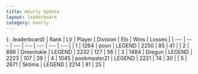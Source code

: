 ```yaml
---
title: Hourly Update
layout: leaderboard
category: hourly
---
```


{: .leaderboard}
| Rank | LV | Player | Division | Elo | Wins | Losses |
| --- | --- | --- | --- | --- | --- | --- |
| <span data-change="0">1</span> | 1264 | <span title="ID: 540690">poon</span> | LEGEND | <span data-change="0">2250</span> | <span data-change="0">85</span> | <span data-change="0">41</span> |
| <span data-change="0">2</span> | 886 | <span title="ID: 540">Greenlukie</span> | LEGEND | <span data-change="0">2232</span> | <span data-change="0">127</span> | <span data-change="0">56</span> |
| <span data-change="3">3</span> | 1484 | <span title="ID: 337810">Dregun</span> | LEGEND | <span data-change="17">2223</span> | <span data-change="3">107</span> | <span data-change="0">39</span> |
| <span data-change="-1">4</span> | 1045 | <span title="ID: 652474">pookmaster21</span> | LEGEND | <span data-change="5">2221</span> | <span data-change="1">74</span> | <span data-change="0">30</span> |
| <span data-change="-1">5</span> | 2671 | <span title="ID: 353063">Sktima</span> | LEGEND | <span data-change="0">2214</span> | <span data-change="0">81</span> | <span data-change="0">25</span> |